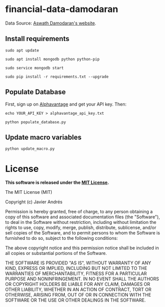 financial-data-damodaran
========================

Data Source: [Aswath Damodaran's website](http://pages.stern.nyu.edu/~adamodar/New_Home_Page/data.html).

## Install requirements

`sudo apt update`

`sudo apt install mongodb python python-pip`

`sudo service mongodb start`

`sudo pip install -r requirements.txt --upgrade`

## Populate Database

First, sign up on [Alphavantage](https://www.alphavantage.co) and get your API key. Then:

`echo YOUR_API_KEY > alphavantage_api_key.txt`

`python populate_database.py`

## Update macro variables

`python update_macro.py`


License
=======

**This software is released under the [MIT License](http://opensource.org/licenses/MIT).**

  The MIT License (MIT)

  Copyright (c) Javier Andrés

  Permission is hereby granted, free of charge, to any person obtaining a copy
  of this software and associated documentation files (the "Software"), to deal
  in the Software without restriction, including without limitation the rights
  to use, copy, modify, merge, publish, distribute, sublicense, and/or sell
  copies of the Software, and to permit persons to whom the Software is
  furnished to do so, subject to the following conditions:

  The above copyright notice and this permission notice shall be included in all
  copies or substantial portions of the Software.

  THE SOFTWARE IS PROVIDED "AS IS", WITHOUT WARRANTY OF ANY KIND, EXPRESS OR
  IMPLIED, INCLUDING BUT NOT LIMITED TO THE WARRANTIES OF MERCHANTABILITY,
  FITNESS FOR A PARTICULAR PURPOSE AND NONINFRINGEMENT. IN NO EVENT SHALL THE
  AUTHORS OR COPYRIGHT HOLDERS BE LIABLE FOR ANY CLAIM, DAMAGES OR OTHER
  LIABILITY, WHETHER IN AN ACTION OF CONTRACT, TORT OR OTHERWISE, ARISING FROM,
  OUT OF OR IN CONNECTION WITH THE SOFTWARE OR THE USE OR OTHER DEALINGS IN THE
  SOFTWARE.